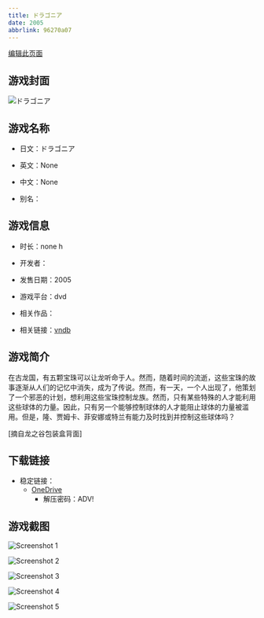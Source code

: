 ```yaml
---
title: ドラゴニア
date: 2005
abbrlink: 96270a07
---
```

[编辑此页面](https://github.com/ACG-3/ADV3-source/blob/main/source/_posts/games/%E3%83%89%E3%83%A9%E3%82%B4%E3%83%8B%E3%82%A2.md)

## 游戏封面

![ドラゴニア](https://pan.timero.xyz/d/onedrive/img_lib_001/%E3%83%89%E3%83%A9%E3%82%B4%E3%83%8B%E3%82%A2_cover.avif)


## 游戏名称

- 日文：ドラゴニア
- 英文：None
- 中文：None

- 别名：


## 游戏信息

- 时长：none h
- 开发者：
- 发售日期：2005
- 游戏平台：dvd
- 相关作品：

- 相关链接：[vndb](https://vndb.org/v63)


## 游戏简介

在古龙国，有五颗宝珠可以让龙听命于人。然而，随着时间的流逝，这些宝珠的故事逐渐从人们的记忆中消失，成为了传说。然而，有一天，一个人出现了，他策划了一个邪恶的计划，想利用这些宝珠控制龙族。然而，只有某些特殊的人才能利用这些球体的力量。因此，只有另一个能够控制球体的人才能阻止球体的力量被滥用。但是，隆、贾姆卡、菲安娜或特兰有能力及时找到并控制这些球体吗？

[摘自龙之谷包装盒背面]


## 下载链接

- 稳定链接：
    - [OneDrive](https://pan.timero.xyz/onedrive/adv_lib_001/%E3%83%89%E3%83%A9%E3%82%B4%E3%83%8B%E3%82%A2)
        - 解压密码：ADV!



## 游戏截图


![Screenshot 1](https://pan.timero.xyz/d/onedrive/img_lib_001/%E3%83%89%E3%83%A9%E3%82%B4%E3%83%8B%E3%82%A2_Screenshot_1.avif)

![Screenshot 2](https://pan.timero.xyz/d/onedrive/img_lib_001/%E3%83%89%E3%83%A9%E3%82%B4%E3%83%8B%E3%82%A2_Screenshot_2.avif)

![Screenshot 3](https://pan.timero.xyz/d/onedrive/img_lib_001/%E3%83%89%E3%83%A9%E3%82%B4%E3%83%8B%E3%82%A2_Screenshot_3.avif)

![Screenshot 4](https://pan.timero.xyz/d/onedrive/img_lib_001/%E3%83%89%E3%83%A9%E3%82%B4%E3%83%8B%E3%82%A2_Screenshot_4.avif)

![Screenshot 5](https://pan.timero.xyz/d/onedrive/img_lib_001/%E3%83%89%E3%83%A9%E3%82%B4%E3%83%8B%E3%82%A2_Screenshot_5.avif)

